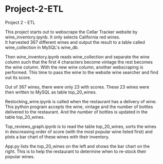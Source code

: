 # Project-2-ETL
Project 2 - ETL 

This project starts out to webscrape the Cellar Tracker website by wine_inventory.ipynb. It only selects California red wines.  
It harvested 367 different wines and output the result to a table called wine_collection in MySQL's wine_db.

Then wine_inventory.ipynb reads wine_collection and separate the wine column such that the first 4 characters become vintage the rest
becomes the wine column.  With the new wine column, another webscraping is performed. This time to pass the wine to the website wine 
searcher and find out its score.  

Out of 367 wines, there were only 23 with scores.  These 23 wines were then written to MySQL as table top_20_wines.  

Restocking_wine.ipynb is called when the restaurant has a delivery of wine. This python program accepts the wine, vintage and the 
number of bottles delivered to the restaurant.  And the number of bottles is updated in the table top_20_wines.

Top_reviews_graph.ipynb is to read the table top_20_wines, sorts the wines in descreasing order of score (with the most popular
wine listed first) and plots a bar chart of these wines with their inventory.  

App.py lists the top_20_wines on the left and shows the bar chart on the right. This is to help the restaurant to determine when to 
re-stock their popular wines. 


